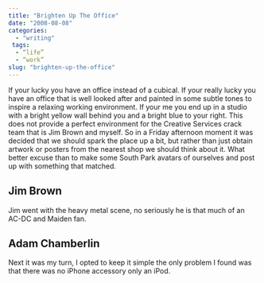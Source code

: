 ```yaml
---
title: "Brighten Up The Office"
date: "2008-08-08"
categories: 
  - "writing"
 tags:
  - “life”
  - “work”
slug: "brighten-up-the-office"
---
```


If your lucky you have an office instead of a cubical. If your really lucky you have an office that is well looked after and painted in some subtle tones to inspire a relaxing working environment. If your me you end up in a studio with a bright yellow wall behind you and a bright blue to your right. This does not provide a perfect environment for the Creative Services crack team that is Jim Brown and myself. So in a Friday afternoon moment it was decided that we should spark the place up a bit, but rather than just obtain artwork or posters from the nearest shop we should think about it. What better excuse than to make some South Park avatars of ourselves and post up with something that matched.

## Jim Brown
Jim went with the heavy metal scene, no seriously he is that much of an AC-DC and Maiden fan.

## Adam Chamberlin
Next it was my turn, I opted to keep it simple the only problem I found was that there was no iPhone accessory only an iPod.
